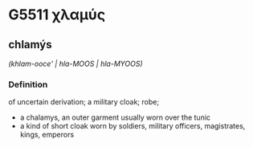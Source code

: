 # G5511 χλαμύς

## chlamýs

_(khlam-ooce' | hla-MOOS | hla-MYOOS)_

### Definition

of uncertain derivation; a military cloak; robe; 

- a chalamys, an outer garment usually worn over the tunic
- a kind of short cloak worn by soldiers, military officers, magistrates, kings, emperors
